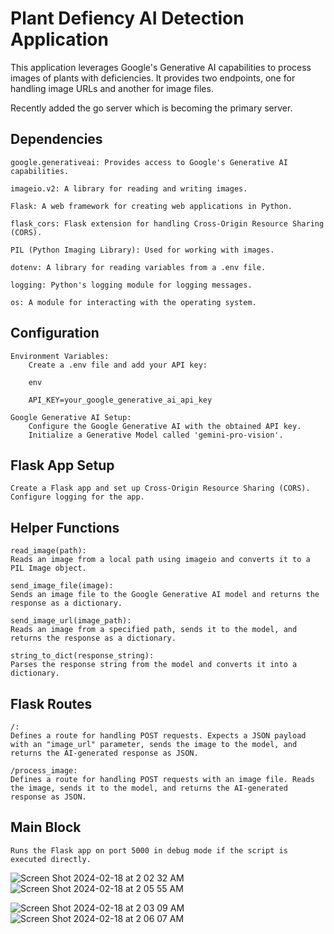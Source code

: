 # Plant Defiency AI Detection Application

This application leverages Google's Generative AI capabilities to process images of plants with deficiencies. It provides two endpoints, one for handling image URLs and another for image files.

Recently added the go server which is becoming the primary server.

## Dependencies

    google.generativeai: Provides access to Google's Generative AI capabilities.
    
    imageio.v2: A library for reading and writing images.
    
    Flask: A web framework for creating web applications in Python.
    
    flask_cors: Flask extension for handling Cross-Origin Resource Sharing (CORS).
    
    PIL (Python Imaging Library): Used for working with images.
    
    dotenv: A library for reading variables from a .env file.
    
    logging: Python's logging module for logging messages.
    
    os: A module for interacting with the operating system.


## Configuration

    Environment Variables:
        Create a .env file and add your API key:

        env

        API_KEY=your_google_generative_ai_api_key

    Google Generative AI Setup:
        Configure the Google Generative AI with the obtained API key.
        Initialize a Generative Model called 'gemini-pro-vision'.

## Flask App Setup

    Create a Flask app and set up Cross-Origin Resource Sharing (CORS).
    Configure logging for the app.

## Helper Functions

    read_image(path):
    Reads an image from a local path using imageio and converts it to a PIL Image object.

    send_image_file(image):
    Sends an image file to the Google Generative AI model and returns the response as a dictionary.

    send_image_url(image_path):
    Reads an image from a specified path, sends it to the model, and returns the response as a dictionary.

    string_to_dict(response_string):
    Parses the response string from the model and converts it into a dictionary.

## Flask Routes

    /:
    Defines a route for handling POST requests. Expects a JSON payload with an "image_url" parameter, sends the image to the model, and returns the AI-generated response as JSON.

    /process_image:
    Defines a route for handling POST requests with an image file. Reads the image, sends it to the model, and returns the AI-generated response as JSON.

## Main Block

    Runs the Flask app on port 5000 in debug mode if the script is executed directly.

![Screen Shot 2024-02-18 at 2 02 32 AM](https://github.com/sammorton11/ai_image_processing_server/assets/86651172/35cd2c3f-7f37-4661-b6c5-ccf883ab7a1c)
![Screen Shot 2024-02-18 at 2 05 55 AM](https://github.com/sammorton11/ai_image_processing_server/assets/86651172/55c53084-520c-4826-9157-6048e0d01f10)

![Screen Shot 2024-02-18 at 2 03 09 AM](https://github.com/sammorton11/ai_image_processing_server/assets/86651172/d90294f3-425f-44fb-aa51-9e604259faea)
![Screen Shot 2024-02-18 at 2 06 07 AM](https://github.com/sammorton11/ai_image_processing_server/assets/86651172/1aabe0cf-7341-48fa-accb-64caff4f5787)



